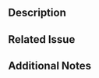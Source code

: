 ## Description

<!-- Briefly describe the changes introduced by this PR -->

## Related Issue

<!-- Link to the issue this PR closes (e.g., Closes #123) -->

## Additional Notes

<!-- Anything else reviewers should know -->
